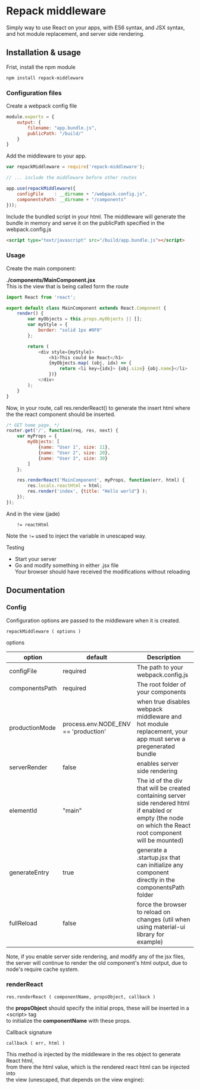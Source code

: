 
# Repack middleware
Simply way to use React on your apps, with ES6 syntax, and JSX syntax, and hot module replacement, and server side rendering.


## Installation & usage

Frist, install the npm module
```
npm install repack-middleware
```

### Configuration files

Create a webpack config file
```js
module.exports = {
    output: {
        filename: "app.bundle.js",
        publicPath: "/build/"
    }
}
```


Add the middleware to your app.

```js
var repackMiddleware = require('repack-middleware');

// ... include the middleware before other routes

app.use(repackMiddleware({
	configFile    : __dirname + "/webpack.config.js",
    componentsPath: __dirname + "/components"
}));
```


Include the bundled script in your html.
The middleware will generate the bundle in memory and serve it on the publicPath specified in the webpack.config.js 
```html
<script type="text/javascript" src="/build/app.bundle.js"></script>
```

### Usage

Create the main component:

**./components/MainComponent.jsx**  
This is the view that is being called form the route

```js
import React from 'react';

export default class MainComponent extends React.Component {
    render() {
        var myObjects = this.props.myObjects || [];
        var myStyle = {
            border: "solid 1px #0F0"
        };

        return (
            <div style={myStyle}>
                <h1>This could be React</h1>
                {myObjects.map( (obj, idx) => {
                    return <li key={idx}> {obj.size} {obj.name}</li>
                })}
            </div>
        );
    }
}
```


Now, in your route, call res.renderReact() to generate the insert html where the the react component
should be inserted.

```js
/* GET home page. */
router.get('/', function(req, res, next) {
	var myProps = {
        myObjects: [
        	{name: "User 1", size: 11},
        	{name: "User 2", size: 20},
        	{name: "User 3", size: 30}
        ]
    };

    res.renderReact('MainComponent', myProps, function(err, html) {
        res.locals.reactHtml = html;
        res.render('index', {title: "Hello world"} );
    });
});
```

And in the view (jade)
```
    != reactHtml
```

Note the ```!=``` used to inject the variable in unescaped way.

Testing

* Start your server
* Go and modify something in either .jsx file  
   Your browser should have received the modifications without reloading


## Documentation

### Config

Configuration options are passed to the middleware when it is created.

```repackMiddleware ( options )```

options

|  option        | default    |            Description             |
|------------    |------------|------------------------------------|
| configFile     |required    | The path to your webpack.config.js |
| componentsPath |required    | The root folder of your components |
| productionMode | process.env.NODE_ENV == 'production'       | when true disables webpack middleware and hot module replacement, your app must serve a pregenerated bundle |
| serverRender   | false      | enables server side rendering |
| elementId      | "main"     | The id of the div that will be created containing server side rendered html if enabled or empty (the node on which the React root component will be mounted) |
| generateEntry  | true       | generate a .startup.jsx that can initialize any component directly in the componentsPath folder |
| fullReload     | false      | force the browser to reload on changes (util when using material-ui library for example)

Note, if you enable server side rendering, and modify any of the jsx files, the server will continue to render the old component's html output, 
due to node's require cache system.


### renderReact

```res.renderReact ( componentName, propsObject, callback )```

the **propsObject** should specify the initial props, these will be inserted in a &lt;script&gt; tag  
to initialize the **componentName** with these props.

Callback signature  

``` callback ( err, html ) ```

This method is injected by the middleware in the res object to generate React html,  
from there the html value, which is the rendered react html can be injected into   
the view (unescaped, that depends on the view engine):

